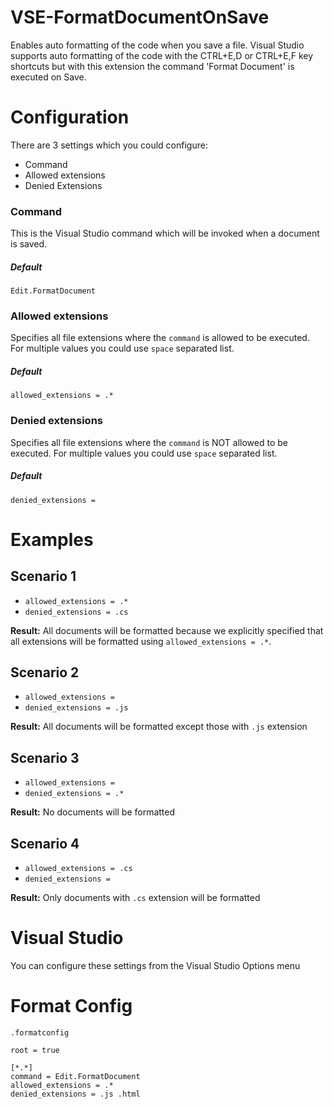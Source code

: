 VSE-FormatDocumentOnSave
========================
Enables auto formatting of the code when you save a file. Visual Studio supports auto formatting of the code with the CTRL+E,D or CTRL+E,F key shortcuts but with this extension the command 'Format Document' is executed on Save.

# Configuration
There are 3 settings which you could configure:
* Command
* Allowed extensions
* Denied Extensions

### Command
This is the Visual Studio command which will be invoked when a document is saved.
##### Default
`Edit.FormatDocument`

### Allowed extensions
Specifies all file extensions where the `command` is allowed to be executed. For multiple values you could use `space` separated list.
##### Default
`allowed_extensions = .*`

### Denied extensions
Specifies all file extensions where the `command` is NOT allowed to be executed. For multiple values you could use `space` separated list.
##### Default
`denied_extensions = `

# Examples
## Scenario 1
- `allowed_extensions = .*`
- `denied_extensions = .cs` 

**Result:** All documents will be formatted because we explicitly specified that all extensions will be formatted using `allowed_extensions = .*`.

## Scenario 2
- `allowed_extensions = `
- `denied_extensions = .js` 

**Result:** All documents will be formatted except those with `.js` extension

## Scenario 3
- `allowed_extensions = `
- `denied_extensions = .*` 

**Result:** No documents will be formatted

## Scenario 4
- `allowed_extensions = .cs`
- `denied_extensions = ` 

**Result:** Only documents with `.cs` extension will be formatted

# Visual Studio
You can configure these settings from the Visual Studio Options menu

# Format Config

`.formatconfig`
```
root = true

[*.*]
command = Edit.FormatDocument
allowed_extensions = .*
denied_extensions = .js .html
```
